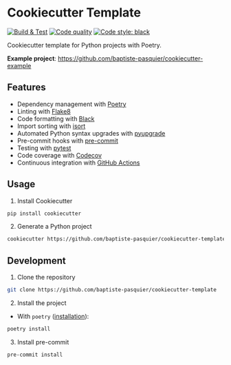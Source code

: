 # Cookiecutter Template

[![Build & Test](https://github.com/baptiste-pasquier/cookiecutter-template/actions/workflows/main.yml/badge.svg)](https://github.com/baptiste-pasquier/cookiecutter-template/actions/workflows/main.yml)
[![Code quality](https://github.com/baptiste-pasquier/cookiecutter-template/actions/workflows/quality.yml/badge.svg)](https://github.com/baptiste-pasquier/cookiecutter-template/actions/workflows/quality.yml)
[![Code style: black](https://img.shields.io/badge/code%20style-black-000000.svg)](https://github.com/psf/black)

Cookiecutter template for Python projects with Poetry.

**Example project**: https://github.com/baptiste-pasquier/cookiecutter-example

## Features

- Dependency management with [Poetry]
- Linting with [Flake8]
- Code formatting with [Black]
- Import sorting with [isort]
- Automated Python syntax upgrades with [pyupgrade]
- Pre-commit hooks with [pre-commit]
- Testing with [pytest]
- Code coverage with [Codecov]
- Continuous integration with [GitHub Actions]

[black]: https://github.com/psf/black
[codecov]: https://about.codecov.io/
[flake8]: http://flake8.pycqa.org/en/latest/
[github actions]: https://github.com/features/actions
[isort]: https://pycqa.github.io/isort/
[poetry]: https://python-poetry.org/
[pre-commit]: https://pre-commit.com/
[pytest]: https://docs.pytest.org/en/latest/
[pyupgrade]: https://github.com/asottile/pyupgrade

## Usage

1. Install Cookiecutter
```bash
pip install cookiecutter
```

2. Generate a Python project
```bash
cookiecutter https://github.com/baptiste-pasquier/cookiecutter-template
```

## Development

1. Clone the repository
```bash
git clone https://github.com/baptiste-pasquier/cookiecutter-template
```

2. Install the project
- With `poetry` ([installation](https://python-poetry.org/docs/#installation)):
```bash
poetry install
```

3. Install pre-commit
```bash
pre-commit install
```
